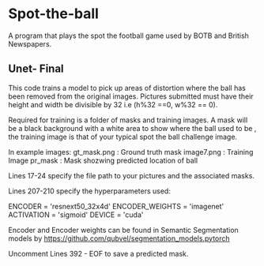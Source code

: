 # Spot-the-ball
A program that plays the spot the football game used by BOTB and British Newspapers. 


## Unet- Final

This code trains a model to pick up areas of distortion where the ball has been removed from the original images.
Pictures submitted must have their height and width be divisible by 32 i.e (h%32 ==0, w%32 == 0).

Required for training is a folder of masks and training images. A mask will be a black background with a white area to show where the ball used to be , the training image is that of your typical spot the ball challenge image. 

In example images: 
gt_mask.png : Ground truth mask
image7.png : Training Image
pr_mask : Mask shozwing predicted location of ball

Lines 17-24 specify the file path to your pictures and the associated masks.

Lines 207-210 specify the hyperparameters used:

ENCODER = 'resnext50_32x4d'
ENCODER_WEIGHTS = 'imagenet'
ACTIVATION = 'sigmoid' 
DEVICE = 'cuda'

Encoder and Encoder weights can be found in Semantic Segmentation models by https://github.com/qubvel/segmentation_models.pytorch

Uncomment Lines 392 - EOF to save a predicted mask.

#
